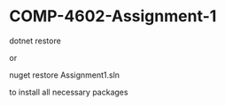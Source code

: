 # COMP-4602-Assignment-1

dotnet restore

or

nuget restore Assignment1.sln

to install all necessary packages
